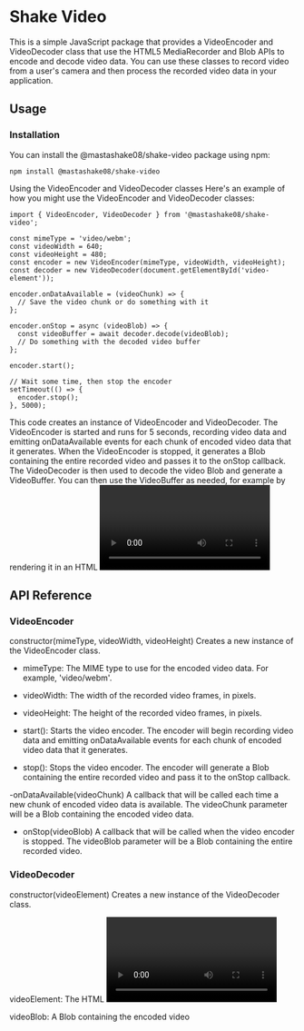 # Shake Video
This is a simple JavaScript package that provides a VideoEncoder and VideoDecoder class that use the HTML5 MediaRecorder and Blob APIs to encode and decode video data. You can use these classes to record video from a user's camera and then process the recorded video data in your application.

## Usage
### Installation
You can install the @mastashake08/shake-video package using npm:

```
npm install @mastashake08/shake-video
```
Using the VideoEncoder and VideoDecoder classes
Here's an example of how you might use the VideoEncoder and VideoDecoder classes:

```
import { VideoEncoder, VideoDecoder } from '@mastashake08/shake-video';

const mimeType = 'video/webm';
const videoWidth = 640;
const videoHeight = 480;
const encoder = new VideoEncoder(mimeType, videoWidth, videoHeight);
const decoder = new VideoDecoder(document.getElementById('video-element'));

encoder.onDataAvailable = (videoChunk) => {
  // Save the video chunk or do something with it
};

encoder.onStop = async (videoBlob) => {
  const videoBuffer = await decoder.decode(videoBlob);
  // Do something with the decoded video buffer
};

encoder.start();

// Wait some time, then stop the encoder
setTimeout(() => {
  encoder.stop();
}, 5000);
```
This code creates an instance of VideoEncoder and VideoDecoder. The VideoEncoder is started and runs for 5 seconds, recording video data and emitting onDataAvailable events for each chunk of encoded video data that it generates. When the VideoEncoder is stopped, it generates a Blob containing the entire recorded video and passes it to the onStop callback. The VideoDecoder is then used to decode the video Blob and generate a VideoBuffer. You can then use the VideoBuffer as needed, for example by rendering it in an HTML <video> element.

## API Reference
### VideoEncoder
constructor(mimeType, videoWidth, videoHeight)
Creates a new instance of the VideoEncoder class.

- mimeType: The MIME type to use for the encoded video data. For example, 'video/webm'.
- videoWidth: The width of the recorded video frames, in pixels.
- videoHeight: The height of the recorded video frames, in pixels.
- start(): Starts the video encoder. The encoder will begin recording video data and emitting onDataAvailable events for each chunk of encoded video data that it generates.

- stop(): Stops the video encoder. The encoder will generate a Blob containing the entire recorded video and pass it to the onStop callback.

-onDataAvailable(videoChunk)
A callback that will be called each time a new chunk of encoded video data is available. The videoChunk parameter will be a Blob containing the encoded video data.

- onStop(videoBlob)
A callback that will be called when the video encoder is stopped. The videoBlob parameter will be a Blob containing the entire recorded video.

### VideoDecoder
constructor(videoElement)
Creates a new instance of the VideoDecoder class.

videoElement: The HTML <video> element that the decoded video data will be rendered to.
async decode(videoBlob)
Decodes a Blob containing encoded video data and returns a VideoBuffer.

videoBlob: A Blob containing the encoded video
